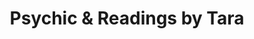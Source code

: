 ---
title: "Psychic & Readings by Tara"
url: /countryside/psychic-und-readings-by-tara/
shop: Allgemein
---
